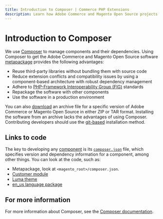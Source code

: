 ```yaml
---
title: Introduction to Composer | Commerce PHP Extensions
description: Learn how Adobe Commerce and Magento Open Source projects use Composer to manage software depenencies.
---
```


# Introduction to Composer

We use [Composer](https://getcomposer.org/) to manage components and their dependencies. Using Composer to get the Adobe Commerce and Magento Open Source software [metapackage](https://glossary.magento.com/metapackage) provides the following advantages:

-  Reuse third-party libraries without bundling them with source code
-  Reduce extension conflicts and compatibility issues by using a component-based architecture with robust dependency management
-  Adhere to [PHP-Framework Interoperability Group (FIG)](https://www.php-fig.org/) standards
-  Repackage the software with other components
-  Use the software in a production environment

<InlineAlert variant="info" slots="text"/>

You can also [download](https://magento.com/tech-resources/download) an archive file for a specific version of Adobe Commerce or Magento Open Source in either ZIP or TAR format. Installing the software from an archive lacks the advantages of using Composer. Contributing developers should use the [git-based](https://developer.adobe.com/commerce/contributor/guides/install/) installation method.

## Links to code

The key to developing any [component](https://glossary.magento.com/magento-component) is its [`composer.json`](https://getcomposer.org/doc/04-schema.md) file, which specifies version and dependency information for a component, among other things. You can look at the code, such as:

-  Metapackage, look at `<magento_root>/composer.json`.
-  [Customer module](https://github.com/magento/magento2/blob/2.4/app/code/Magento/Customer/composer.json)
-  [Luma theme](https://github.com/magento/magento2/blob/2.4/app/design/frontend/Magento/luma/composer.json)
-  [en_us language package](https://github.com/magento/magento2/blob/2.4/app/i18n/Magento/en_US/composer.json)

## For more information

For more information about Composer, see the [Composer documentation](https://getcomposer.org/doc/00-intro.md).
